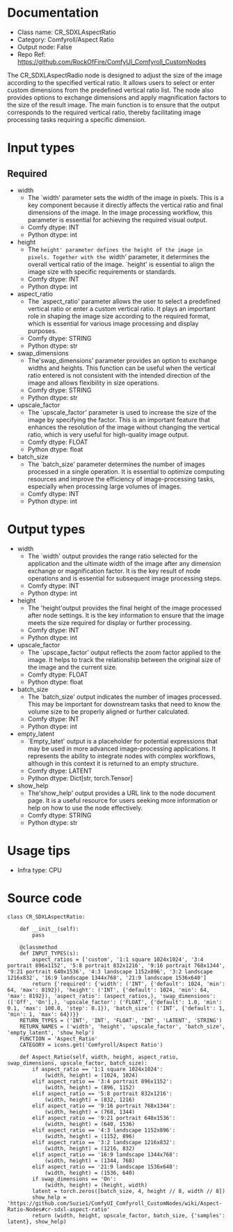 # Documentation
- Class name: CR_SDXLAspectRatio
- Category: Comfyroll/Aspect Ratio
- Output node: False
- Repo Ref: https://github.com/RockOfFire/ComfyUI_Comfyroll_CustomNodes

The CR_SDXLAspectRadio node is designed to adjust the size of the image according to the specified vertical ratio. It allows users to select or enter custom dimensions from the predefined vertical ratio list. The node also provides options to exchange dimensions and apply magnification factors to the size of the result image. The main function is to ensure that the output corresponds to the required vertical ratio, thereby facilitating image processing tasks requiring a specific dimension.

# Input types
## Required
- width
    - The `width' parameter sets the width of the image in pixels. This is a key component because it directly affects the vertical ratio and final dimensions of the image. In the image processing workflow, this parameter is essential for achieving the required visual output.
    - Comfy dtype: INT
    - Python dtype: int
- height
    - The `height' parameter defines the height of the image in pixels. Together with the `width' parameter, it determines the overall vertical ratio of the image. `height' is essential to align the image size with specific requirements or standards.
    - Comfy dtype: INT
    - Python dtype: int
- aspect_ratio
    - The `aspect_ratio' parameter allows the user to select a predefined vertical ratio or enter a custom vertical ratio. It plays an important role in shaping the image size according to the required format, which is essential for various image processing and display purposes.
    - Comfy dtype: STRING
    - Python dtype: str
- swap_dimensions
    - The'swap_dimensions' parameter provides an option to exchange widths and heights. This function can be useful when the vertical ratio entered is not consistent with the intended direction of the image and allows flexibility in size operations.
    - Comfy dtype: STRING
    - Python dtype: str
- upscale_factor
    - The `upscale_factor' parameter is used to increase the size of the image by specifying the factor. This is an important feature that enhances the resolution of the image without changing the vertical ratio, which is very useful for high-quality image output.
    - Comfy dtype: FLOAT
    - Python dtype: float
- batch_size
    - The `batch_size' parameter determines the number of images processed in a single operation. It is essential to optimize computing resources and improve the efficiency of image-processing tasks, especially when processing large volumes of images.
    - Comfy dtype: INT
    - Python dtype: int

# Output types
- width
    - The `width' output provides the range ratio selected for the application and the ultimate width of the image after any dimension exchange or magnification factor. It is the key result of node operations and is essential for subsequent image processing steps.
    - Comfy dtype: INT
    - Python dtype: int
- height
    - The 'height'output provides the final height of the image processed after node settings. It is the key information to ensure that the image meets the size required for display or further processing.
    - Comfy dtype: INT
    - Python dtype: int
- upscale_factor
    - The `upscape_factor' output reflects the zoom factor applied to the image. It helps to track the relationship between the original size of the image and the current size.
    - Comfy dtype: FLOAT
    - Python dtype: float
- batch_size
    - The `batch_size' output indicates the number of images processed. This may be important for downstream tasks that need to know the volume size to be properly aligned or further calculated.
    - Comfy dtype: INT
    - Python dtype: int
- empty_latent
    - `Empty_latet' output is a placeholder for potential expressions that may be used in more advanced image-processing applications. It represents the ability to integrate nodes with complex workflows, although in this context it is returned to an empty structure.
    - Comfy dtype: LATENT
    - Python dtype: Dict[str, torch.Tensor]
- show_help
    - The'show_help' output provides a URL link to the node document page. It is a useful resource for users seeking more information or help on how to use the node effectively.
    - Comfy dtype: STRING
    - Python dtype: str

# Usage tips
- Infra type: CPU

# Source code
```
class CR_SDXLAspectRatio:

    def __init__(self):
        pass

    @classmethod
    def INPUT_TYPES(s):
        aspect_ratios = ['custom', '1:1 square 1024x1024', '3:4 portrait 896x1152', '5:8 portrait 832x1216', '9:16 portrait 768x1344', '9:21 portrait 640x1536', '4:3 landscape 1152x896', '3:2 landscape 1216x832', '16:9 landscape 1344x768', '21:9 landscape 1536x640']
        return {'required': {'width': ('INT', {'default': 1024, 'min': 64, 'max': 8192}), 'height': ('INT', {'default': 1024, 'min': 64, 'max': 8192}), 'aspect_ratio': (aspect_ratios,), 'swap_dimensions': (['Off', 'On'],), 'upscale_factor': ('FLOAT', {'default': 1.0, 'min': 0.1, 'max': 100.0, 'step': 0.1}), 'batch_size': ('INT', {'default': 1, 'min': 1, 'max': 64})}}
    RETURN_TYPES = ('INT', 'INT', 'FLOAT', 'INT', 'LATENT', 'STRING')
    RETURN_NAMES = ('width', 'height', 'upscale_factor', 'batch_size', 'empty_latent', 'show_help')
    FUNCTION = 'Aspect_Ratio'
    CATEGORY = icons.get('Comfyroll/Aspect Ratio')

    def Aspect_Ratio(self, width, height, aspect_ratio, swap_dimensions, upscale_factor, batch_size):
        if aspect_ratio == '1:1 square 1024x1024':
            (width, height) = (1024, 1024)
        elif aspect_ratio == '3:4 portrait 896x1152':
            (width, height) = (896, 1152)
        elif aspect_ratio == '5:8 portrait 832x1216':
            (width, height) = (832, 1216)
        elif aspect_ratio == '9:16 portrait 768x1344':
            (width, height) = (768, 1344)
        elif aspect_ratio == '9:21 portrait 640x1536':
            (width, height) = (640, 1536)
        elif aspect_ratio == '4:3 landscape 1152x896':
            (width, height) = (1152, 896)
        elif aspect_ratio == '3:2 landscape 1216x832':
            (width, height) = (1216, 832)
        elif aspect_ratio == '16:9 landscape 1344x768':
            (width, height) = (1344, 768)
        elif aspect_ratio == '21:9 landscape 1536x640':
            (width, height) = (1536, 640)
        if swap_dimensions == 'On':
            (width, height) = (height, width)
        latent = torch.zeros([batch_size, 4, height // 8, width // 8])
        show_help = 'https://github.com/Suzie1/ComfyUI_Comfyroll_CustomNodes/wiki/Aspect-Ratio-Nodes#cr-sdxl-aspect-ratio'
        return (width, height, upscale_factor, batch_size, {'samples': latent}, show_help)
```